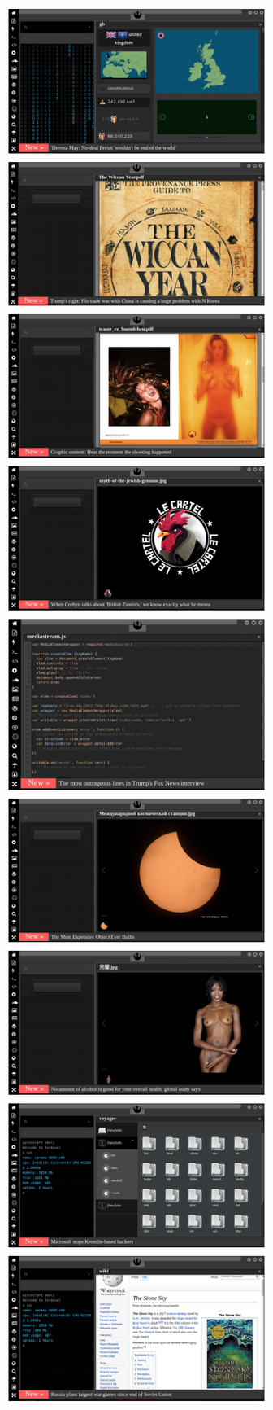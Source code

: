 
[![Image](brexit.png)](https://www.pornhub.com/view_video.php?viewkey=ph5daf2b0666260)
<!--
bkz kızının bi götten bi amdan sikti suçu engelli ekşiciye attıııı tıklağlağğm kinkler sıcağğğğğğğ
bkz amcaoğluyla sikişirken babasının kaynına yakalandı tıklağlığmmmmmm
bkz kızını bi götten bi amdan siktiğ sikmeye doyamadım dediğ tıklağlağmm sıcağğğğ linklerrrr kaynağğğ membağ
bkz öz oğlunu sikti sikmedim dedi haber detayı tıklağğğğğğğlağmmmmmm sıcağğğğğğğğğğ
bkz murat öbüç demede ne paylaştı video link geliyoooğğğğğğğğ beyleeeeeeeğğğğğğğğğ
bkz linkler socağ beyler uzaklaşmış olmazzzzzzzzz tıklağ izleğ irdeleğğğğğğğğ
bkz adanada kaynını götten sikerken gelinine yakalandı  tıklağlaplım izleyeğlim 
bkz kızını iki defa sikti bi kere götten bi kere amdan çok zevkliydi dedi linkler geliyo beylerrrrrrr
bkz desti izdivaça katıldı şok şok şok izleğleğim beylerrrrrrr linkler tazeğğğğğğğğğ
bkz antepli çiftin düğününü basan kayınbaba haberi geldiğ beylerrrrrrrr değmesin sıcağğğğğğğ
bkz babalı kızlı tecavüz haber link full rar arşiv geldi beylerrrrrrr linkler tazeğğğğğğğğğ
bkz efenim değmesin sıcak linğğğ babalı tecavüz haberi efenim sıraya geçelim
bkz izmirde boşanmak istemeyen karısını bıçaklayıp götten siken türk link burda tıklağlaım 
bzk çorumnda kaynının götüne bisiklet sokan adam tıklayalım link burda
bkz sakaryada oğlunun pipisini kesen adam link burada izleyelim efenim
bkz baldızına arkadan dayayıp dayamadım diyen adam izleyelim efenim link burda tıklağ izleğ irdeleğ
bkz baldızını sikip baldan datlıydı dayanamadım diyen baba link burda izleyelim efenim
bkz kaynını iki kere sikip sikmedim kucağıma oturdu diyen baba
bkz esra erolda kıza takma yarrak götüren türk
bkz evlenirsek seni günde beş posta sikerim diyen baba
https://eksisozluk.com/abddeki-evlilik-programina-konuk-olan-turk--6522673?a=popular bkz türk oğlu türk
https://www.uludagsozluk.com/k/k%C4%B1z%C4%B1na-tecav%C3%BCz-edip-engelli-birine-y%C4%B1kan-baba/ hehehehe
https://eksisozluk.com/oz-kizini-iki-defa-hamile-birakan-adam--6521882?a=popular bkz ben
bkz kızının sikip sikmedim diyen baba
bkz ahlak bekçiliği maaşları yatmamış diyen ekşici
bkz baldızını sikerken ekşcilere yakalanan adam
bkz ahlak bekçiliği maaşları
bkz babasına sakso çeken kız
bkz baldız baldan tatlıdır diyen adam
bkz üyey babasıyla gizli sikişen kızlar
bkz bütün mahalle tren yaparken izleyen adam
bkz kaynın götten sikip suçu kayınçosuna atan adam
bkz karısının götten sikip size ne lan diyen ahlaksız adam
bkz kaynanasını götten sikip size ne lan diyen adam
bkz kızını götten sikip ekşicileri de böyle sikecem diyen baba
https://www.uludagsozluk.com/k/k%C4%B1z%C4%B1na-tecav%C3%BCz-edip-engelli-birine-y%C4%B1kan-baba/
bkz kamalcıların erkek le kadın arasına girme merakı
bkz bünevver karabulutun cem gafammı gestiyse benimkini kesti size ne amın sıçtıkları demesi
bkz bünevver karabulutun cem karabuluta attığı meşajlar
bkz ak boyların uplamadığı başlıklar
bkz bünevver karabulut cinayetini ısr perdesini koruması
bkz ölülere girmenin daha zevkli olması
bkz bünevver karabuluta girmek özgecan aslana girmemek
bzk futbolcuya entry girerkene göt parmaklamak
bkz mustafa amık doğana entry girerkene ciddileşmek
bkz ölülere entry girerekene heycanlanmak nekrofili olmak
bkz müge amlı vs tangır budundan doğan
bkz bünevver karabulutun cem gafamı gestiyse benimkini kesti size ne demesi
bkz irdelenmesi gereken isimler pedofili nekrofili cinayetler sır perdeleri olması
https://www.uludagsozluk.com/k/murat-a%C4%9F%C4%B1rel-bar%C4%B1%C5%9F-pehlivan-bar%C4%B1%C5%9F-terko%C4%9Flu/&w=bg
https://www.uludagsozluk.com/k/nadira-kadirova/&w=gd bkz münnevver karabulut cinayeti sır perdesi -->

![Image](wiccanyear.png)

[![Image](hearthemoment.png)](http://www.taschen-transfer.com/media/downloads/teaser_ce_buendchen.pdf)

[![Image](myth-of-the-jewish-genome.png)](https://www.merriam-webster.com/dictionary/chromatic)

![Image](mediasource.png)

![Image](ISS.png)

[![Image](完璧.png)](https://www.ibm.com/developerworks/jp/aix/library/au-errnovariable/index.html)

![Image](voyager.png)

![Image](stone-sky.png)


